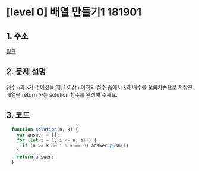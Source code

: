# [level 0] 배열 만들기1 181901
## 1. 주소
  [링크](https://school.programmers.co.kr/learn/courses/30/lessons/181901)

## 2. 문제 설명
정수 `n`과 `k`가 주어졌을 때, 1 이상 `n`이하의 정수 중에서 `k`의 배수를 오름차순으로 저장한 배열을 return 하는 solution 함수를 완성해 주세요.

## 3. 코드
```js
  function solution(n, k) {
    var answer = [];
    for (let i = 1; i <= n; i++) {
      if (n >= k && i % k == 0) answer.push(i)
    }
    return answer;
  }
```